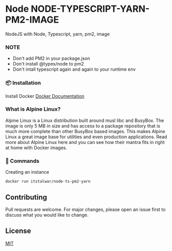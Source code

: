 # Node NODE-TYPESCRIPT-YARN-PM2-IMAGE

NodeJS with Node, Typescript, yarn, pm2, image

### NOTE
- Don't add PM2 in your package.json
- Don't install @types/node to pm2 
- Don't intall typescript again and again to your runtime env 

### 📦 Installation

Install Docker 
[Docker Documentation](https://docs.docker.com/get-docker/)

### What is Alpine Linux?

Alpine Linux is a Linux distribution built around musl libc and BusyBox. The image is only 5 MB in size and has access to a package repository that is much more complete than other BusyBox based images. This makes Alpine Linux a great image base for utilities and even production applications. Read more about Alpine Linux here and you can see how their mantra fits in right at home with Docker images.


### 🔧  Commands

Creating an instance

```
docker run itstalwar/node-ts-pm2-yarn
```



## Contributing
Pull requests are welcome. For major changes, please open an issue first to discuss what you would like to change.


## License
[MIT](https://choosealicense.com/licenses/mit/)